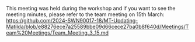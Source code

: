 This meeting was held during the workshop and if you want to see the meeting minutes, please refer to the team meeting on 15th March:
https://github.com/2024-SWN90017-18/MT-Updating-Matilda/blob/e88276ece7a25589bbe09d66cece27ba0b8f640d/Meetings/Team%20Meetings/Team_Meeting_3_15.md